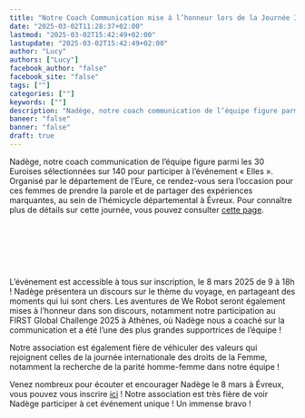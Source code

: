 ```yaml
---
title: "Notre Coach Communication mise à l’honneur lors de la Journée Internationale des droits de la Femme !"
date: "2025-03-02T11:28:37+02:00"
lastmod: "2025-03-02T15:42:49+02:00"
lastupdate: "2025-03-02T15:42:49+02:00"
author: "Lucy"
authors: ["Lucy"]
facebook_author: "false"
facebook_site: "false"
tags: [""]
categories: [""]
keywords: [""]
description: "Nadège, notre coach communication de l’équipe figure parmi les 30 Euroises sélectionnées sur 140 pour participer à l’événement « Elles »."
baneer: "false"
banner: "false"
draft: true
---
```

Nadège, notre coach communication de l’équipe figure parmi les 30 Euroises sélectionnées sur 140 pour participer à l’événement « Elles ». Organisé par le département de l’Eure, ce rendez-vous sera l’occasion pour ces femmes de prendre la parole et de partager des expériences marquantes, au sein de l’hémicycle départemental à Évreux. Pour connaître plus de détails sur cette journée, vous pouvez consulter [cette page](https://werobot.fr/blog/we_robot_au_luxembourg_/).


<br><br>
<center>
<div style="width: 100%; max-width: 700px;">
<img src="https://werobot.fr/posts/Elles.jpg" alt="">
</div>
</center>
<br><br>

L’événement est accessible à tous sur inscription, le 8 mars 2025 de 9 à 18h ! Nadège présentera un discours sur le thème du voyage, en partageant des moments qui lui sont chers. Les aventures de We Robot seront également mises à l’honneur dans son discours, notamment notre participation au FIRST Global Challenge 2025 à Athènes, où Nadège nous a coaché sur la communication et a été l’une des plus grandes supportrices de l’équipe !

Notre association est également fière de véhiculer des valeurs qui rejoignent celles de la journée internationale des droits de la Femme, notamment la recherche de la parité homme-femme dans notre équipe ! 

Venez nombreux pour écouter et encourager Nadège le 8 mars à Évreux, vous pouvez vous inscrire [ici](https://werobot.fr/blog/we_robot_au_luxembourg_/) ! Notre association est très fière de voir Nadège participer à cet événement unique ! Un immense bravo !

